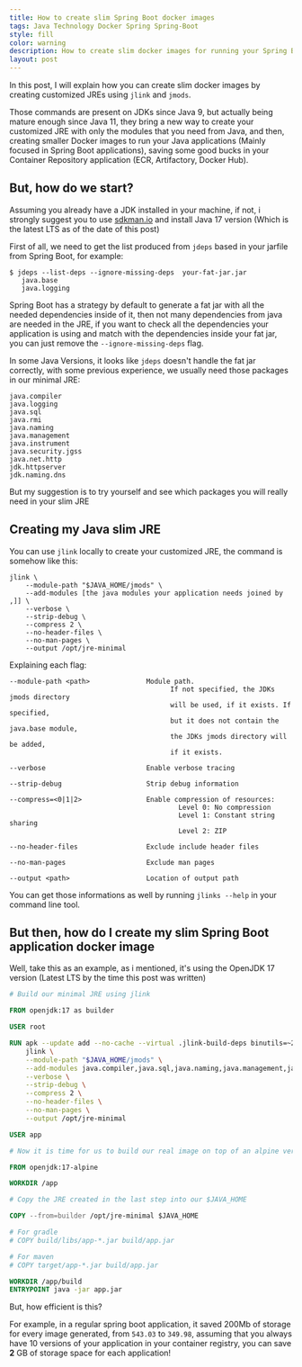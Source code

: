 ```yaml
---
title: How to create slim Spring Boot docker images
tags: Java Technology Docker Spring Spring-Boot
style: fill
color: warning
description: How to create slim docker images for running your Spring Boot applications
layout: post
---
```


In this post, I will explain how you can create slim docker images by creating customized JREs using `jlink` and `jmods`.

Those commands are present on JDKs since Java 9, but actually being mature enough since Java 11, they bring a new way to create your customized JRE with only the modules that you need from Java, and then, creating smaller Docker images to run your Java applications (Mainly focused in Spring Boot applications), saving some good bucks in your Container Repository application (ECR, Artifactory, Docker Hub).

## But, how do we start?

Assuming you already have a JDK installed in your machine, if not, i strongly suggest you to use [sdkman.io](https://sdkman.io/) and install Java 17 version (Which is the latest LTS as of the date of this post)

First of all, we need to get the list produced from `jdeps` based in your jarfile from Spring Boot, for example:

```shell
$ jdeps --list-deps --ignore-missing-deps  your-fat-jar.jar
   java.base
   java.logging
```

Spring Boot has a strategy by default to generate a fat jar with all the needed dependencies inside of it, then not many dependencies from java are needed in the JRE, if you want to check all the dependencies your application is using and match with the dependencies inside your fat jar, you can just remove the `--ignore-missing-deps` flag.

In some Java Versions, it looks like `jdeps` doesn't handle the fat jar correctly, with some previous experience, we usually need those packages in our minimal JRE:

```
java.compiler
java.logging
java.sql
java.rmi
java.naming
java.management
java.instrument
java.security.jgss
java.net.http
jdk.httpserver
jdk.naming.dns
```

But my suggestion is to try yourself and see which packages you will really need in your slim JRE

## Creating my Java slim JRE

You can use `jlink` locally to create your customized JRE, the command is somehow like this:

```shell
jlink \
    --module-path "$JAVA_HOME/jmods" \
    --add-modules [the java modules your application needs joined by ,]] \
    --verbose \
    --strip-debug \
    --compress 2 \
    --no-header-files \
    --no-man-pages \
    --output /opt/jre-minimal
```

Explaining each flag:

```
--module-path <path>              Module path.
                                        If not specified, the JDKs jmods directory
                                        will be used, if it exists. If specified,
                                        but it does not contain the java.base module,
                                        the JDKs jmods directory will be added,
                                        if it exists.

--verbose                         Enable verbose tracing

--strip-debug                     Strip debug information

--compress=<0|1|2>                Enable compression of resources:
                                          Level 0: No compression
                                          Level 1: Constant string sharing
                                          Level 2: ZIP

--no-header-files                 Exclude include header files

--no-man-pages                    Exclude man pages

--output <path>                   Location of output path
```

You can get those informations as well by running `jlinks --help` in your command line tool.

## But then, how do I create my slim Spring Boot application docker image

Well, take this as an example, as i mentioned, it's using the OpenJDK 17 version (Latest LTS by the time this post was written)

```Dockerfile
# Build our minimal JRE using jlink

FROM openjdk:17 as builder

USER root

RUN apk --update add --no-cache --virtual .jlink-build-deps binutils=~2.34-r2 && \
    jlink \
    --module-path "$JAVA_HOME/jmods" \
    --add-modules java.compiler,java.sql,java.naming,java.management,java.instrument,java.rmi,java.desktop,jdk.internal.vm.compiler.management,java.xml.crypto,java.scripting,java.security.jgss,jdk.httpserver,java.net.http,jdk.naming.dns,jdk.crypto.cryptoki,jdk.unsupported \
    --verbose \
    --strip-debug \
    --compress 2 \
    --no-header-files \
    --no-man-pages \
    --output /opt/jre-minimal

USER app

# Now it is time for us to build our real image on top of an alpine version of it

FROM openjdk:17-alpine

WORKDIR /app

# Copy the JRE created in the last step into our $JAVA_HOME

COPY --from=builder /opt/jre-minimal $JAVA_HOME

# For gradle
# COPY build/libs/app-*.jar build/app.jar

# For maven
# COPY target/app-*.jar build/app.jar

WORKDIR /app/build
ENTRYPOINT java -jar app.jar
```

But, how efficient is this?

For example, in a regular spring boot application, it saved 200Mb of storage for every image generated, from `543.03` to `349.98`, assuming that you always have 10 versions of your application in your container registry, you can save **2** GB of storage space for each application!

